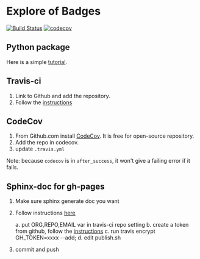 # Explore of Badges

[![Build Status](https://travis-ci.org/jiayiliu/explore_badges.svg?branch=master)](https://travis-ci.org/jiayiliu/explore_badges)
[![codecov](https://codecov.io/gh/jiayiliu/explore_badges/branch/master/graph/badge.svg)](https://codecov.io/gh/jiayiliu/explore_badges)

## Python package

Here is a simple [tutorial](https://docs.python-guide.org/writing/structure/).

## Travis-ci

1. Link to Github and add the repository.
2. Follow the [instructions](https://docs.travis-ci.com/user/tutorial/)

## CodeCov

1. From Github.com install [CodeCov](https://github.com/marketplace/codecov).  It is free for open-source repository.
2. Add the repo in codecov.
3. update `.travis.yml`

Note: because `codecov` is in `after_success`, it won't give a failing error if it fails.

## Sphinx-doc for gh-pages

1. Make sure sphinx generate doc you want
2. Follow instructions [here](https://gist.github.com/brenns10/f48e1021e8befd2221a2)

    a. put ORG,REPO,EMAIL var in travis-ci repo setting
    b. create a token from github, follow the [instructions](https://help.github.com/en/articles/creating-a-personal-access-token-for-the-command-line) 
    c. run travis encrypt GH_TOKEN=xxxx --add;
    d. edit publish.sh

3. commit and push
